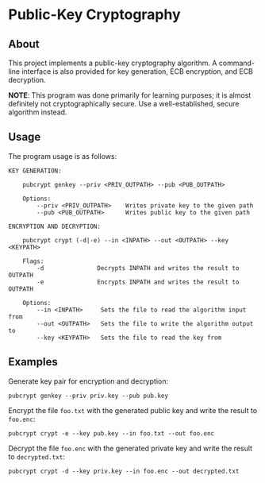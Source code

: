 Public-Key Cryptography
=======================

About
-----

This project implements a public-key cryptography algorithm. A command-line interface is also provided for key generation, ECB encryption, and ECB decryption.

**NOTE**: This program was done primarily for learning purposes; it is almost definitely not cryptographically secure. Use a well-established, secure algorithm instead.

Usage
-----

The program usage is as follows:

    KEY GENERATION:

        pubcrypt genkey --priv <PRIV_OUTPATH> --pub <PUB_OUTPATH>

        Options:
            --priv <PRIV_OUTPATH>    Writes private key to the given path
            --pub <PUB_OUTPATH>      Writes public key to the given path

    ENCRYPTION AND DECRYPTION:

        pubcrypt crypt (-d|-e) --in <INPATH> --out <OUTPATH> --key <KEYPATH>

        Flags:
            -d               Decrypts INPATH and writes the result to OUTPATH
            -e               Encrypts INPATH and writes the result to OUTPATH

        Options:
            --in <INPATH>     Sets the file to read the algorithm input from
            --out <OUTPATH>   Sets the file to write the algorithm output to
            --key <KEYPATH>   Sets the file to read the key from

Examples
--------

Generate key pair for encryption and decryption:

    pubcrypt genkey --priv priv.key --pub pub.key

Encrypt the file `foo.txt` with the generated public key and write the result to `foo.enc`:

    pubcrypt crypt -e --key pub.key --in foo.txt --out foo.enc

Decrypt the file `foo.enc` with the generated private key and write the result to `decrypted.txt`:

    pubcrypt crypt -d --key priv.key --in foo.enc --out decrypted.txt

